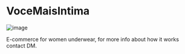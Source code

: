 # VoceMaisIntima

![image](https://user-images.githubusercontent.com/83298718/182778086-44844f0f-9e55-4e17-807a-12f90571e48a.png)

E-commerce for women underwear, for more info about how it works contact DM.


